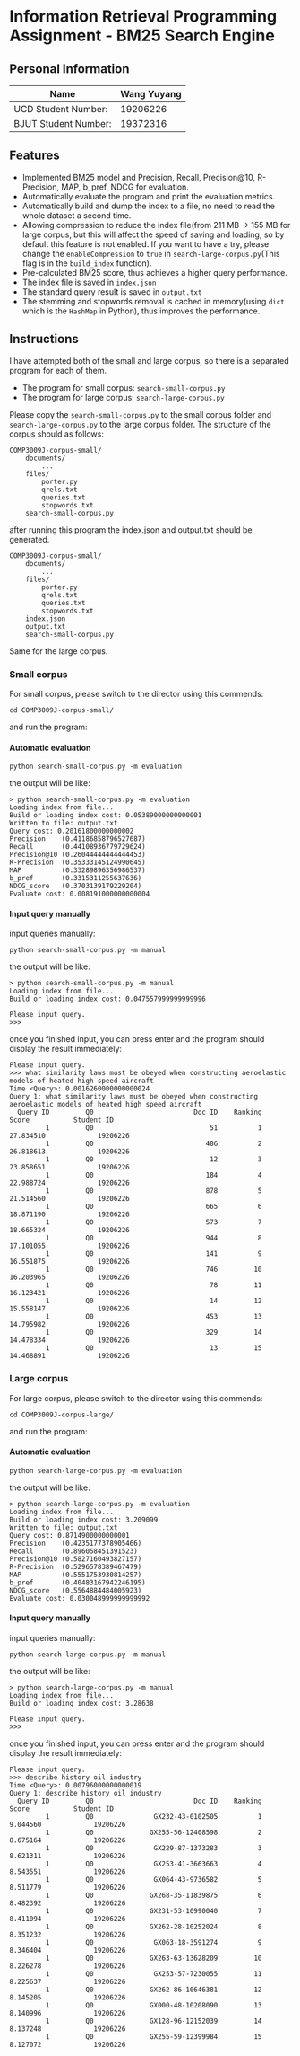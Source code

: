 # Information Retrieval Programming Assignment - BM25 Search Engine

## Personal Information

| Name                 | Wang Yuyang |
|----------------------|-------------|
| UCD Student Number:  | 19206226    |
| BJUT Student Number: | 19372316    |

## Features
* Implemented BM25 model and Precision, Recall, Precision@10, R-Precision, MAP, b_pref, NDCG for evaluation.
* Automatically evaluate the program and print the evaluation metrics.
* Automatically build and dump the index to a file, no need to read the whole dataset a second time.
* Allowing compression to reduce the index file(from 211 MB -> 155 MB for large corpus, but this will affect the speed of saving and loading, so by default this feature is not enabled. If you want to have a try, please change the `enableCompression` to `true` in `search-large-corpus.py`(This flag is in the `build_index` function).
* Pre-calculated BM25 score, thus achieves a higher query performance.
* The index file is saved in `index.json`
* The standard query result is saved in `output.txt`
* The stemming and stopwords removal is cached in memory(using `dict` which is the `HashMap` in Python), thus improves the performance.

## Instructions
I have attempted both of the small and large corpus, so there is a separated program for each of them.
* The program for small corpus: `search-small-corpus.py`
* The program for large corpus: `search-large-corpus.py`

Please copy the `search-small-corpus.py` to the small corpus folder and `search-large-corpus.py` to the large corpus folder.
The structure of the corpus should as follows:
```
COMP3009J-corpus-small/
    documents/
        ...
    files/
        porter.py
        qrels.txt
        queries.txt
        stopwords.txt
    search-small-corpus.py
```

after running this program the index.json and output.txt should be generated.
```
COMP3009J-corpus-small/
    documents/
        ...
    files/
        porter.py
        qrels.txt
        queries.txt
        stopwords.txt
    index.json
    output.txt
    search-small-corpus.py
```

Same for the large corpus.

### Small corpus
For small corpus, please switch to the director using this commends:
```shell
cd COMP3009J-corpus-small/
```
and run the program:
#### Automatic evaluation
```shell
python search-small-corpus.py -m evaluation
```
the output will be like:
```shell
> python search-small-corpus.py -m evaluation     
Loading index from file...
Build or loading index cost: 0.05389000000000001
Written to file: output.txt
Query cost: 0.20161800000000002
Precision    (0.41186858796527687)
Recall       (0.44108936779729624)
Precision@10 (0.26044444444444453)
R-Precision  (0.35333145124990645)
MAP          (0.33289896356986537)
b_pref       (0.3315311255637636)
NDCG_score   (0.3703139179229204)
Evaluate cost: 0.008191000000000004
```
#### Input query manually
input queries manually:
```shell
python search-small-corpus.py -m manual
```
the output will be like:
```shell
> python search-small-corpus.py -m manual
Loading index from file...
Build or loading index cost: 0.047557999999999996

Please input query.
>>> 
```
once you finished input, you can press enter and the program should display the result immediately:
```shell
Please input query.
>>> what similarity laws must be obeyed when constructing aeroelastic models of heated high speed aircraft
Time <Query>: 0.0016260000000000024
Query 1: what similarity laws must be obeyed when constructing aeroelastic models of heated high speed aircraft
  Query ID         Q0                         Doc ID    Ranking                Score           Student ID
         1         Q0                             51          1            27.834510             19206226
         1         Q0                            486          2            26.818613             19206226
         1         Q0                             12          3            23.858651             19206226
         1         Q0                            184          4            22.988724             19206226
         1         Q0                            878          5            21.514560             19206226
         1         Q0                            665          6            18.871190             19206226
         1         Q0                            573          7            18.665324             19206226
         1         Q0                            944          8            17.101055             19206226
         1         Q0                            141          9            16.551875             19206226
         1         Q0                            746         10            16.203965             19206226
         1         Q0                             78         11            16.123421             19206226
         1         Q0                             14         12            15.558147             19206226
         1         Q0                            453         13            14.795982             19206226
         1         Q0                            329         14            14.478334             19206226
         1         Q0                             13         15            14.468891             19206226

```




### Large corpus

For large corpus, please switch to the director using this commends:
```shell
cd COMP3009J-corpus-large/
```
and run the program:
#### Automatic evaluation
```shell
python search-large-corpus.py -m evaluation
```
the output will be like:
```shell
> python search-large-corpus.py -m evaluation
Loading index from file...
Build or loading index cost: 3.209099
Written to file: output.txt
Query cost: 0.8714900000000001
Precision    (0.4235177378905466)
Recall       (0.896058451391523)
Precision@10 (0.5827160493827157)
R-Precision  (0.5296578389467479)
MAP          (0.5551753930814257)
b_pref       (0.40483167942246195)
NDCG_score   (0.5564884484005923)
Evaluate cost: 0.030048999999999992
```
#### Input query manually
input queries manually:
```shell
python search-large-corpus.py -m manual
```
the output will be like:
```shell
> python search-large-corpus.py -m manual
Loading index from file...
Build or loading index cost: 3.28638

Please input query.
>>> 
```
once you finished input, you can press enter and the program should display the result immediately:
```shell
Please input query.
>>> describe history oil industry
Time <Query>: 0.00796000000000019
Query 1: describe history oil industry
  Query ID         Q0                         Doc ID    Ranking                Score           Student ID
         1         Q0               GX232-43-0102505          1             9.044560             19206226
         1         Q0              GX255-56-12408598          2             8.675164             19206226
         1         Q0               GX229-87-1373283          3             8.621311             19206226
         1         Q0               GX253-41-3663663          4             8.543551             19206226
         1         Q0               GX064-43-9736582          5             8.511779             19206226
         1         Q0              GX268-35-11839875          6             8.482392             19206226
         1         Q0              GX231-53-10990040          7             8.411094             19206226
         1         Q0              GX262-28-10252024          8             8.351232             19206226
         1         Q0               GX063-18-3591274          9             8.346404             19206226
         1         Q0              GX263-63-13628209         10             8.226278             19206226
         1         Q0               GX253-57-7230055         11             8.225637             19206226
         1         Q0              GX262-86-10646381         12             8.145205             19206226
         1         Q0              GX000-48-10208090         13             8.140996             19206226
         1         Q0              GX128-96-12152039         14             8.137248             19206226
         1         Q0              GX255-59-12399984         15             8.127072             19206226

```
